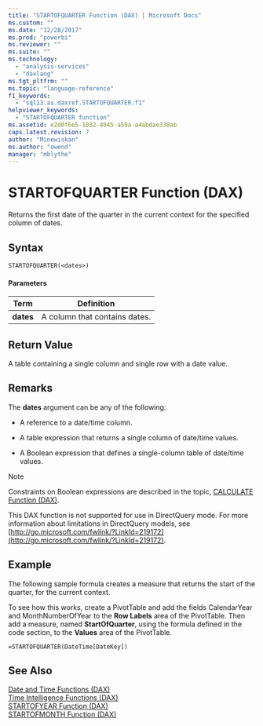 ```yaml
---
title: "STARTOFQUARTER Function (DAX) | Microsoft Docs"
ms.custom: ""
ms.date: "12/28/2017"
ms.prod: "powerbi"
ms.reviewer: ""
ms.suite: ""
ms.technology: 
  - "analysis-services"
  - "daxlang"
ms.tgt_pltfrm: ""
ms.topic: "language-reference"
f1_keywords: 
  - "sql13.as.daxref.STARTOFQUARTER.f1"
helpviewer_keywords: 
  - "STARTOFQUARTER function"
ms.assetid: e2d0f6e5-1032-4945-a59a-a4abdae338ab
caps.latest.revision: 7
author: "Minewiskan"
ms.author: "owend"
manager: "mblythe"
---
```

# STARTOFQUARTER Function (DAX)
Returns the first date of the quarter in the current context for the specified column of dates.  
  
## Syntax  
  
```  
STARTOFQUARTER(<dates>)  
```  
  
#### Parameters  
  
|Term|Definition|  
|--------|--------------|  
|**dates**|A column that contains dates.|  
  
## Return Value  
A table containing a single column and single row with a date value.  
  
## Remarks  
The **dates** argument can be any of the following:  
  
-   A reference to a date/time column.  
  
-   A table expression that returns a single column of date/time values.  
  
-   A Boolean expression that defines a single-column table of date/time values.  
  
> [!NOTE]  
> Constraints on Boolean expressions are described in the topic, [CALCULATE Function &#40;DAX&#41;](../DAX/calculate-function-dax.md).  
  
This DAX function is not supported for use in DirectQuery mode. For more information about limitations in DirectQuery models, see  [http://go.microsoft.com/fwlink/?LinkId=219172](http://go.microsoft.com/fwlink/?LinkId=219172).  
  
## Example  
The following sample formula creates a measure that returns the start of the quarter, for the current context.  
  
To see how this works, create a PivotTable and add the fields CalendarYear and MonthNumberOfYear to the **Row Labels** area of the PivotTable. Then add a measure, named **StartOfQuarter**, using the formula defined in the code section, to the **Values** area of the PivotTable.  
  
```  
=STARTOFQUARTER(DateTime[DateKey])  
```  
  
## See Also  
[Date and Time Functions &#40;DAX&#41;](../DAX/date-and-time-functions-dax.md)  
[Time Intelligence Functions &#40;DAX&#41;](../DAX/time-intelligence-functions-dax.md)  
[STARTOFYEAR Function &#40;DAX&#41;](../DAX/startofyear-function-dax.md)  
[STARTOFMONTH Function &#40;DAX&#41;](../DAX/startofmonth-function-dax.md)  
  
